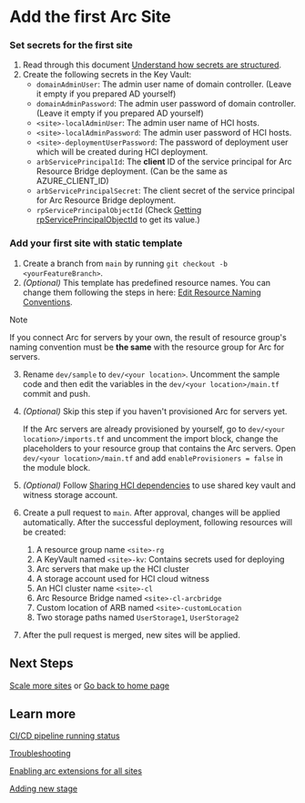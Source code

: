 # Add the first Arc Site

### Set secrets for the first site

1. Read through this document [Understand how secrets are structured](./Secrets-Structure.md).
2. Create the following secrets in the Key Vault:
    - `domainAdminUser`: The admin user name of domain controller. (Leave it empty if you prepared AD yourself)
    - `domainAdminPassword`: The admin user password of domain controller. (Leave it empty if you prepared AD yourself)
    - `<site>-localAdminUser`: The admin user name of HCI hosts.
    - `<site>-localAdminPassword`: The admin user password of HCI hosts.
    - `<site>-deploymentUserPassword`: The password of deployment user which will be created during HCI deployment.
    - `arbServicePrincipalId`: The **client** ID of the service principal for Arc Resource Bridge deployment. (Can be the same as AZURE_CLIENT_ID)
    - `arbServicePrincipalSecret`: The client secret of the service principal for Arc Resource Bridge deployment.
    - `rpServicePrincipalObjectId` (Check [Getting rpServicePrincipalObjectId](./Get-RP-Service-Principal-Id.md) to get its value.)

### Add your first site with static template

1. Create a branch from `main` by running `git checkout -b <yourFeatureBranch>`.
2. *(Optional)* This template has predefined resource names. You can change them following the steps in here: [Edit Resource Naming Conventions](./Naming-Conventions.md).
> [!NOTE]
> If you connect Arc for servers by your own, the result of resource group's naming convention must be **the same** with the resource group for Arc for servers.

3. Rename `dev/sample` to `dev/<your location>`. Uncomment the sample code and then edit the variables in the `dev/<your location>/main.tf` commit and push.
4. *(Optional)* Skip this step if you haven't provisioned Arc for servers yet.

   If the Arc servers are already provisioned by yourself, go to `dev/<your location>/imports.tf` and uncomment the import block, change the placeholders to your resource group that contains the Arc servers. Open `dev/<your location>/main.tf` and add `enableProvisioners = false` in the module block.
5. *(Optional)* Follow [Sharing HCI dependencies](./Sharing-HCI-Dependencies.md) to use shared key vault and witness storage account.
6. Create a pull request to `main`. After approval, changes will be applied automatically. After the successful deployment, following resources will be created:
    1. A resource group name `<site>-rg`
    2. A KeyVault named `<site>-kv`: Contains secrets used for deploying
    3. Arc servers that make up the HCI cluster
    4. A storage account used for HCI cloud witness
    5. An HCI cluster name `<site>-cl`
    6. Arc Resource Bridge named `<site>-cl-arcbridge`
    7. Custom location of ARB named `<site>-customLocation`
    8. Two storage paths named `UserStorage1`, `UserStorage2`
6. After the pull request is merged, new sites will be applied.

## Next Steps
[Scale more sites](../README.md#scale-more-sites) or [Go back to home page](../README.md)

## Learn more

[CI/CD pipeline running status](./View-pipeline.md)

[Troubleshooting](./TroubleShooting.md)

[Enabling arc extensions for all sites](../README.md#enable-opt-in-features-for-all-sites)

[Adding new stage](./Customize-Stages.md)
